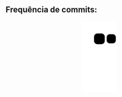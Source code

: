 <h2>Frequência de commits:</h2>
<picture>
  <source media="(prefers-color-scheme: dark)" srcset="https://raw.githubusercontent.com/imnotSabrina/imnotSabrina/main/output/github-contribution-grid-snake-dark.svg">
  <source media="(prefers-color-scheme: light)" srcset="https://raw.githubusercontent.com/imnotSabrina/imnotSabrina/main/output/github-contribution-grid-snake.svg">
  <img alt="GitHub contribution grid snake animation" src="https://raw.githubusercontent.com/imnotSabrina/imnotSabrina/main/output/github-contribution-grid-snake.svg" style="display: block; margin: auto;">
</picture>
